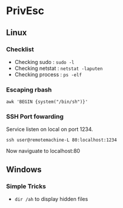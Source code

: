 # PrivEsc

## Linux

### Checklist

* Checking sudo : ```sudo -l```
* Checking netstat : ```netstat -laputen```
* Checking process : ```ps -elf```
### Escaping rbash

```awk 'BEGIN {system("/bin/sh")}'```

### SSH Port fowarding 

Service listen on local on port 1234.

```ssh user@remotemachine-L 80:localhost:1234```

Now naviguate to localhost:80

## Windows

### Simple Tricks

* ```dir /ah``` to display hidden files
